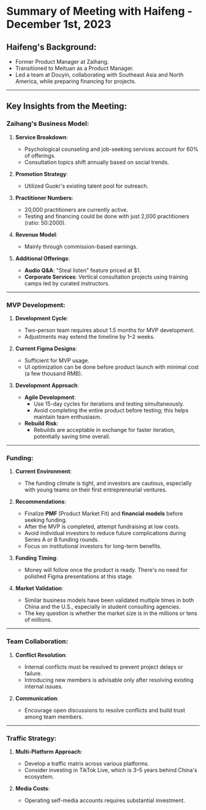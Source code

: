 # Summary of Meeting with Haifeng - December 1st, 2023

## Haifeng's Background:
- Former Product Manager at Zaihang.
- Transitioned to Meituan as a Product Manager.
- Led a team at Douyin, collaborating with Southeast Asia and North America, while preparing financing for projects.

---

## Key Insights from the Meeting:

### **Zaihang's Business Model**:
1. **Service Breakdown**:
   - Psychological counseling and job-seeking services account for 60% of offerings.
   - Consultation topics shift annually based on social trends.

2. **Promotion Strategy**:
   - Utilized Guokr's existing talent pool for outreach.

3. **Practitioner Numbers**:
   - 20,000 practitioners are currently active.
   - Testing and financing could be done with just 2,000 practitioners (ratio: 50:2000).

4. **Revenue Model**:
   - Mainly through commission-based earnings.

5. **Additional Offerings**:
   - **Audio Q&A**: "Steal listen" feature priced at $1.
   - **Corporate Services**: Vertical consultation projects using training camps led by curated instructors.

---

### **MVP Development**:
1. **Development Cycle**:
   - Two-person team requires about 1.5 months for MVP development.
   - Adjustments may extend the timeline by 1–2 weeks.

2. **Current Figma Designs**:
   - Sufficient for MVP usage.
   - UI optimization can be done before product launch with minimal cost (a few thousand RMB).

3. **Development Approach**:
   - **Agile Development**:
     - Use 15-day cycles for iterations and testing simultaneously.
     - Avoid completing the entire product before testing; this helps maintain team enthusiasm.
   - **Rebuild Risk**:
     - Rebuilds are acceptable in exchange for faster iteration, potentially saving time overall.

---

### **Funding**:
1. **Current Environment**:
   - The funding climate is tight, and investors are cautious, especially with young teams on their first entrepreneurial ventures.

2. **Recommendations**:
   - Finalize **PMF** (Product Market Fit) and **financial models** before seeking funding.
   - After the MVP is completed, attempt fundraising at low costs.
   - Avoid individual investors to reduce future complications during Series A or B funding rounds.
   - Focus on institutional investors for long-term benefits.

3. **Funding Timing**:
   - Money will follow once the product is ready. There's no need for polished Figma presentations at this stage.

4. **Market Validation**:
   - Similar business models have been validated multiple times in both China and the U.S., especially in student consulting agencies.
   - The key question is whether the market size is in the millions or tens of millions.

---

### **Team Collaboration**:
1. **Conflict Resolution**:
   - Internal conflicts must be resolved to prevent project delays or failure.
   - Introducing new members is advisable only after resolving existing internal issues.

2. **Communication**:
   - Encourage open discussions to resolve conflicts and build trust among team members.

---

### **Traffic Strategy**:
1. **Multi-Platform Approach**:
   - Develop a traffic matrix across various platforms.
   - Consider investing in TikTok Live, which is 3–5 years behind China's ecosystem.

2. **Media Costs**:
   - Operating self-media accounts requires substantial investment.

